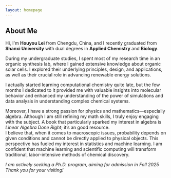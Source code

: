 ```yaml
---
layout: homepage
---
```


## About Me
Hi, I'm **Houyou Lei** from Chengdu, China, and I recently graduated from **Shanxi University** with dual degrees in **Applied Chemistry** and **Biology**.

During my undergraduate studies, I spent most of my research time in an organic synthesis lab, where I gained extensive knowledge about organic solar cells. I explored their underlying principles, design, and applications, as well as their crucial role in advancing renewable energy solutions.

I actually started learning computational chemistry quite late, but the few months I dedicated to it provided me with valuable insights into molecular behavior and enhanced my understanding of the power of simulations and data analysis in understanding complex chemical systems.

Moreover, I have a strong passion for physics and mathematics—especially algebra. Although I am still refining my math skills, I truly enjoy engaging with the subject. A book that particularly sparked my interest in algebra is *Linear Algebra Done Right*; it’s an good resource.  
I believe that, when it comes to macroscopic issues, probability depends on given conditions and cannot be directly applied to physical objects. This perspective has fueled my interest in statistics and machine learning. I am confident that machine learning and scientific computing will transform traditional, labor-intensive methods of chemical discovery.

*I am actively seeking a Ph.D. program, aiming for admission in Fall 2025*   
*Thank you for your visiting!*




